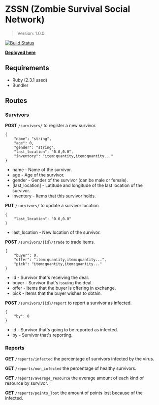 # ZSSN (Zombie Survival Social Network)

> Version: 1.0.0

[![Build Status](https://travis-ci.org/JayBIOS/zssn.svg?branch=master)](https://travis-ci.org/JayBIOS/zssn)

[**Deployed here**](https://api.zssn.jaybios.me/)

## Requirements

* Ruby (2.3.1 used)
* Bundler

## Routes

### Survivors

**POST** `/survivors/` to register a new survivor.
```
{
    "name": "string",
    "age": 0,
    "gender": "string",
    "last_location": "0.0,0.0",
    "inventory": "item:quantity,item:quantity..."
}
```

* name - Name of the survivor.
* age - Age of the survivor.
* gender - Gender of the survivor (can be male or female).
* [last_location] - Latitude and longitude of the last location of the survivor.
* inventory - Items that this survivor holds.

**PUT** `/survivors/` to update a survivor location.
```
{
    "last_location": "0.0,0.0"
}
```

* last_location - New location of the survivor.

**POST** `/survivors/{id}/trade` to trade items.
```
{
    "buyer": 0,
    "offer": "item:quantity,item:quantity...",
    "pick": "item:quantity,item:quantity..."
}
```

* id - Survivor that's receiving the deal.
* buyer - Survivor that's issuing the deal.
* offer - Items that the buyer is offering in exchange.
* pick - Items that the buyer wishes to obtain.

**POST** `/survivors/{id}/report` to report a survivor as infected.
```
{
    "by": 0
}
```

* id - Survivor that's going to be reported as infected.
* by - Survivor that's reporting.

### Reports

**GET** `/reports/infected` the percentage of survivors infected by the virus.

**GET** `/reports/non_infected` the percentage of healthy survivors.

**GET** `/reports/average_resource` the average amount of each kind of resource by survivor.

**GET** `/reports/points_lost` the amount of points lost because of the infected.
